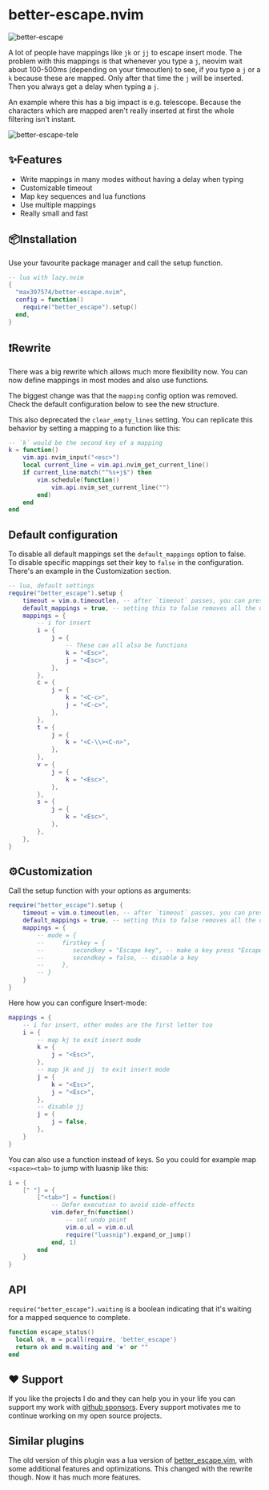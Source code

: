 # better-escape.nvim

![better-escape](https://github.com/max397574/better-escape.nvim/assets/81827001/8863a620-b075-4417-92d0-7eb2d2646186)

A lot of people have mappings like `jk` or `jj` to escape insert mode. The
problem with this mappings is that whenever you type a `j`, neovim wait about
100-500ms (depending on your timeoutlen) to see, if you type a `j` or a `k`
because these are mapped. Only after that time the `j` will be inserted. Then
you always get a delay when typing a `j`.

An example where this has a big impact is e.g. telescope. Because the characters
which are mapped aren't really inserted at first the whole filtering isn't
instant.

![better-escape-tele](https://github.com/max397574/better-escape.nvim/assets/81827001/390f115d-87cd-43d8-aadf-fffb12bd84c9)

## ✨Features

- Write mappings in many modes without having a delay when typing
- Customizable timeout
- Map key sequences and lua functions
- Use multiple mappings
- Really small and fast

## 📦Installation

Use your favourite package manager and call the setup function.

```lua
-- lua with lazy.nvim
{
  "max397574/better-escape.nvim",
  config = function()
    require("better_escape").setup()
  end,
}
```

## ❗Rewrite

There was a big rewrite which allows much more flexibility now. You can now
define mappings in most modes and also use functions.

The biggest change was that the `mapping` config option was removed. Check the
default configuration below to see the new structure.

This also deprecated the `clear_empty_lines` setting. You can replicate this
behavior by setting a mapping to a function like this:

```lua
-- `k` would be the second key of a mapping
k = function()
    vim.api.nvim_input("<esc>")
    local current_line = vim.api.nvim_get_current_line()
    if current_line:match("^%s+j$") then
        vim.schedule(function()
            vim.api.nvim_set_current_line("")
        end)
    end
end
```
## Default configuration

To disable all default mappings set the `default_mappings` option to false.   
To disable specific mappings set their key to `false` in the configuration. There's an example in the Customization section.

```lua
-- lua, default settings
require("better_escape").setup {
    timeout = vim.o.timeoutlen, -- after `timeout` passes, you can press the escape key and the plugin will ignore it
    default_mappings = true, -- setting this to false removes all the default mappings
    mappings = {
        -- i for insert
        i = {
            j = {
                -- These can all also be functions
                k = "<Esc>",
                j = "<Esc>",
            },
        },
        c = {
            j = {
                k = "<C-c>",
                j = "<C-c>",
            },
        },
        t = {
            j = {
                k = "<C-\\><C-n>",
            },
        },
        v = {
            j = {
                k = "<Esc>",
            },
        },
        s = {
            j = {
                k = "<Esc>",
            },
        },
    },
}
```
## ⚙️Customization

Call the setup function with your options as arguments:
```lua
require("better_escape").setup {
    timeout = vim.o.timeoutlen, -- after `timeout` passes, you can press the escape key and the plugin will ignore it
    default_mappings = true, -- setting this to false removes all the default mappings
    mappings = {
        -- mode = {
        --     firstkey = {
        --        secondkey = "Escape key", -- make a key press "Escape key"
        --        secondkey = false, -- disable a key
        --     },
        -- }
    }
}
```

Here how you can configure Insert-mode:
```lua
mappings = {
    -- i for insert, other modes are the first letter too
    i = {
        -- map kj to exit insert mode
        k = {
            j = "<Esc>",
        },
        -- map jk and jj  to exit insert mode
        j = {
            k = "<Esc>",
            j = "<Esc>",
        },
        -- disable jj
        j = {
            j = false,
        },
    }
}
```

You can also use a function instead of keys. So you could for example map
`<space><tab>` to jump with luasnip like this:

```lua
i = {
    [" "] = {
        ["<tab>"] = function()
            -- Defer execution to avoid side-effects
            vim.defer_fn(function()
                -- set undo point
                vim.o.ul = vim.o.ul
                require("luasnip").expand_or_jump()
            end, 1)
        end
    }
}
```

## API

`require("better_escape").waiting` is a boolean indicating that it's waiting for
a mapped sequence to complete.

```lua
function escape_status()
  local ok, m = pcall(require, 'better_escape')
  return ok and m.waiting and '✺' or ""
end
```

## ❤️ Support

If you like the projects I do and they can help you in your life you can support
my work with [github sponsors](https://github.com/sponsors/max397574). Every
support motivates me to continue working on my open source projects.

## Similar plugins

The old version of this plugin was a lua version of
[better_escape.vim](https://github.com/jdhao/better-escape.vim), with some
additional features and optimizations. This changed with the rewrite though. Now
it has much more features.
